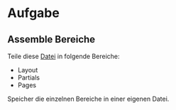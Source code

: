 # Aufgabe

## Assemble Bereiche

Teile diese [Datei](http://aw.prototype-generator.com/fe/intro.html) in folgende Bereiche:
 
* Layout
* Partials
* Pages

Speicher die einzelnen Bereiche in einer eigenen Datei.